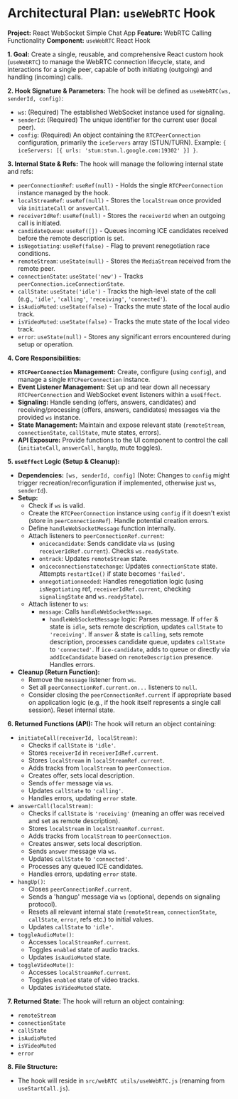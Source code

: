 # Architectural Plan: `useWebRTC` Hook

**Project:** React WebSocket Simple Chat App
**Feature:** WebRTC Calling Functionality
**Component:** `useWebRTC` React Hook

**1. Goal:**
Create a single, reusable, and comprehensive React custom hook (`useWebRTC`) to manage the WebRTC connection lifecycle, state, and interactions for a single peer, capable of both initiating (outgoing) and handling (incoming) calls.

**2. Hook Signature & Parameters:**
The hook will be defined as `useWebRTC(ws, senderId, config)`:
*   `ws`: (Required) The established WebSocket instance used for signaling.
*   `senderId`: (Required) The unique identifier for the current user (local peer).
*   `config`: (Required) An object containing the `RTCPeerConnection` configuration, primarily the `iceServers` array (STUN/TURN). Example: `{ iceServers: [{ urls: 'stun:stun.l.google.com:19302' }] }`.

**3. Internal State & Refs:**
The hook will manage the following internal state and refs:
*   `peerConnectionRef`: `useRef(null)` - Holds the single `RTCPeerConnection` instance managed by the hook.
*   `localStreamRef`: `useRef(null)` - Stores the `localStream` once provided via `initiateCall` or `answerCall`.
*   `receiverIdRef`: `useRef(null)` - Stores the `receiverId` when an outgoing call is initiated.
*   `candidateQueue`: `useRef([])` - Queues incoming ICE candidates received before the remote description is set.
*   `isNegotiating`: `useRef(false)` - Flag to prevent renegotiation race conditions.
*   `remoteStream`: `useState(null)` - Stores the `MediaStream` received from the remote peer.
*   `connectionState`: `useState('new')` - Tracks `peerConnection.iceConnectionState`.
*   `callState`: `useState('idle')` - Tracks the high-level state of the call (e.g., `'idle'`, `'calling'`, `'receiving'`, `'connected'`).
*   `isAudioMuted`: `useState(false)` - Tracks the mute state of the local audio track.
*   `isVideoMuted`: `useState(false)` - Tracks the mute state of the local video track.
*   `error`: `useState(null)` - Stores any significant errors encountered during setup or operation.

**4. Core Responsibilities:**
*   **`RTCPeerConnection` Management:** Create, configure (using `config`), and manage a single `RTCPeerConnection` instance.
*   **Event Listener Management:** Set up and tear down all necessary `RTCPeerConnection` and WebSocket event listeners within a `useEffect`.
*   **Signaling:** Handle sending (offers, answers, candidates) and receiving/processing (offers, answers, candidates) messages via the provided `ws` instance.
*   **State Management:** Maintain and expose relevant state (`remoteStream`, `connectionState`, `callState`, mute states, errors).
*   **API Exposure:** Provide functions to the UI component to control the call (`initiateCall`, `answerCall`, `hangUp`, mute toggles).

**5. `useEffect` Logic (Setup & Cleanup):**
*   **Dependencies:** `[ws, senderId, config]` (Note: Changes to `config` might trigger recreation/reconfiguration if implemented, otherwise just `ws`, `senderId`).
*   **Setup:**
    *   Check if `ws` is valid.
    *   Create the `RTCPeerConnection` instance using `config` if it doesn't exist (store in `peerConnectionRef`). Handle potential creation errors.
    *   Define `handleWebSocketMessage` function internally.
    *   Attach listeners to `peerConnectionRef.current`:
        *   `onicecandidate`: Sends candidate via `ws` (using `receiverIdRef.current`). Checks `ws.readyState`.
        *   `ontrack`: Updates `remoteStream` state.
        *   `oniceconnectionstatechange`: Updates `connectionState` state. Attempts `restartIce()` if state becomes `'failed'`.
        *   `onnegotiationneeded`: Handles renegotiation logic (using `isNegotiating` ref, `receiverIdRef.current`, checking `signalingState` and `ws.readyState`).
    *   Attach listener to `ws`:
        *   `message`: Calls `handleWebSocketMessage`.
            *   `handleWebSocketMessage` logic: Parses message. If `offer` & state is `idle`, sets remote description, updates `callState` to `'receiving'`. If `answer` & state is `calling`, sets remote description, processes candidate queue, updates `callState` to `'connected'`. If `ice-candidate`, adds to queue or directly via `addIceCandidate` based on `remoteDescription` presence. Handles errors.
*   **Cleanup (Return Function):**
    *   Remove the `message` listener from `ws`.
    *   Set all `peerConnectionRef.current.on...` listeners to `null`.
    *   Consider closing the `peerConnectionRef.current` if appropriate based on application logic (e.g., if the hook itself represents a single call session). Reset internal state.

**6. Returned Functions (API):**
The hook will return an object containing:
*   `initiateCall(receiverId, localStream)`:
    *   Checks if `callState` is `'idle'`.
    *   Stores `receiverId` in `receiverIdRef.current`.
    *   Stores `localStream` in `localStreamRef.current`.
    *   Adds tracks from `localStream` to `peerConnection`.
    *   Creates offer, sets local description.
    *   Sends `offer` message via `ws`.
    *   Updates `callState` to `'calling'`.
    *   Handles errors, updating `error` state.
*   `answerCall(localStream)`:
    *   Checks if `callState` is `'receiving'` (meaning an offer was received and set as remote description).
    *   Stores `localStream` in `localStreamRef.current`.
    *   Adds tracks from `localStream` to `peerConnection`.
    *   Creates answer, sets local description.
    *   Sends `answer` message via `ws`.
    *   Updates `callState` to `'connected'`.
    *   Processes any queued ICE candidates.
    *   Handles errors, updating `error` state.
*   `hangUp()`:
    *   Closes `peerConnectionRef.current`.
    *   Sends a 'hangup' message via `ws` (optional, depends on signaling protocol).
    *   Resets all relevant internal state (`remoteStream`, `connectionState`, `callState`, `error`, refs etc.) to initial values.
    *   Updates `callState` to `'idle'`.
*   `toggleAudioMute()`:
    *   Accesses `localStreamRef.current`.
    *   Toggles `enabled` state of audio tracks.
    *   Updates `isAudioMuted` state.
*   `toggleVideoMute()`:
    *   Accesses `localStreamRef.current`.
    *   Toggles `enabled` state of video tracks.
    *   Updates `isVideoMuted` state.

**7. Returned State:**
The hook will return an object containing:
*   `remoteStream`
*   `connectionState`
*   `callState`
*   `isAudioMuted`
*   `isVideoMuted`
*   `error`

**8. File Structure:**
*   The hook will reside in `src/webRTC utils/useWebRTC.js` (renaming from `useStartCall.js`).